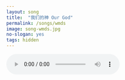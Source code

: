 ```yaml
---
layout: song
title:  "我们的神 Our God"
permalink: /songs/wmds
image: song-wmds.jpg
no-slogan: yes
tags: hidden
---
```


<audio controls autoplay loop="loop">   
   <source src="https://typora-1259024198.cos.ap-beijing.myqcloud.com/wg-audio/%E6%88%91%E4%BB%AC%E7%9A%84%E7%A5%9E_Our_God.mp3" type="audio/mpeg">   
</audio>
<div class="content">
